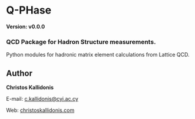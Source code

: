 # Q-PHase 
**Version: v0.0.0**

### QCD Package for Hadron Structure measurements.

Python modules for hadronic matrix element calculations from Lattice QCD.

## Author
**Christos Kallidonis**

E-mail: c.kallidonis@cyi.ac.cy

Web: [christoskallidonis.com](http://christoskallidonis.com)
